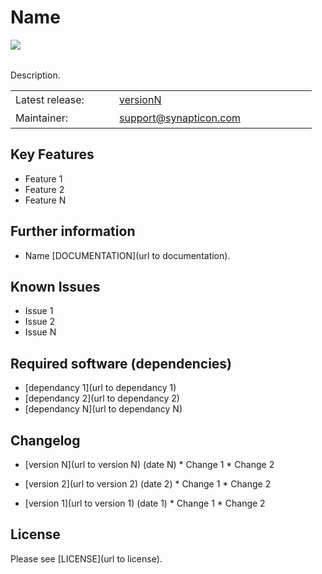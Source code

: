 Name
===============
<img align="left" src="https://s3-eu-west-1.amazonaws.com/synapticon-resources/images/logos/synapticon_fullname_blackoverwhite_280x48.png"/>

<br/>
<br/>

Description.

<table >
<tr>
<td width="150px" height="30px">Latest release: </td>
<td width="300px"><a href="url to version N">versionN</a></td>
</tr>
<tr>
<td height="30px">Maintainer:</td>
<td><a href="mailto:support@synapticon.com">support@synapticon.com</a></td>
</tr>
</table>

Key Features
---------
* Feature 1
* Feature 2
* Feature N

Further information
---------
* Name [DOCUMENTATION](url to documentation).

Known Issues
---------
* Issue 1
* Issue 2
* Issue N

Required software (dependencies)
---------

* [dependancy 1](url to dependancy 1)
* [dependancy 2](url to dependancy 2)
* [dependancy N](url to dependancy N)

Changelog
---------
   * [version N](url to version N) (date N)
	* Change 1
	* Change 2

   * [version 2](url to version 2) (date 2)
	* Change 1
	* Change 2

   * [version 1](url to version 1) (date 1)
	* Change 1
	* Change 2

License
---------
Please see [LICENSE](url to license).
